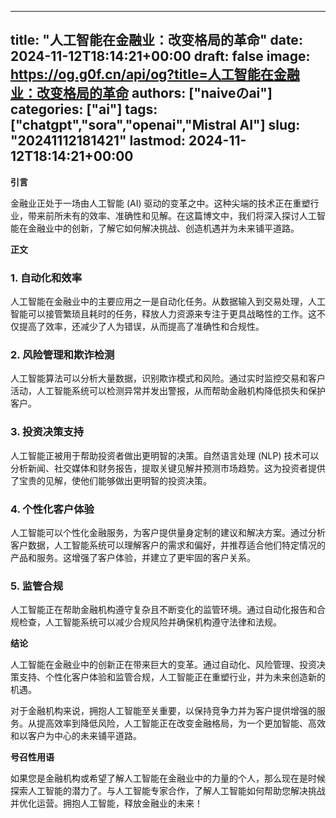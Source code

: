 
---
title: "人工智能在金融业：改变格局的革命"
date: 2024-11-12T18:14:21+00:00
draft: false
image: https://og.g0f.cn/api/og?title=人工智能在金融业：改变格局的革命
authors: ["naiveのai"]
categories: ["ai"]
tags: ["chatgpt","sora","openai","Mistral AI"]
slug: "20241112181421"
lastmod: 2024-11-12T18:14:21+00:00
---
**引言**

金融业正处于一场由人工智能 (AI) 驱动的变革之中。这种尖端的技术正在重塑行业，带来前所未有的效率、准确性和见解。在这篇博文中，我们将深入探讨人工智能在金融业中的创新，了解它如何解决挑战、创造机遇并为未来铺平道路。

**正文**

### 1. 自动化和效率

人工智能在金融业中的主要应用之一是自动化任务。从数据输入到交易处理，人工智能可以接管繁琐且耗时的任务，释放人力资源来专注于更具战略性的工作。这不仅提高了效率，还减少了人为错误，从而提高了准确性和合规性。

### 2. 风险管理和欺诈检测

人工智能算法可以分析大量数据，识别欺诈模式和风险。通过实时监控交易和客户活动，人工智能系统可以检测异常并发出警报，从而帮助金融机构降低损失和保护客户。

### 3. 投资决策支持

人工智能正被用于帮助投资者做出更明智的决策。自然语言处理 (NLP) 技术可以分析新闻、社交媒体和财务报告，提取关键见解并预测市场趋势。这为投资者提供了宝贵的见解，使他们能够做出更明智的投资决策。

### 4. 个性化客户体验

人工智能可以个性化金融服务，为客户提供量身定制的建议和解决方案。通过分析客户数据，人工智能系统可以理解客户的需求和偏好，并推荐适合他们特定情况的产品和服务。这增强了客户体验，并建立了更牢固的客户关系。

### 5. 监管合规

人工智能正在帮助金融机构遵守复杂且不断变化的监管环境。通过自动化报告和合规检查，人工智能系统可以减少合规风险并确保机构遵守法律和法规。

**结论**

人工智能在金融业中的创新正在带来巨大的变革。通过自动化、风险管理、投资决策支持、个性化客户体验和监管合规，人工智能正在重塑行业，并为未来创造新的机遇。

对于金融机构来说，拥抱人工智能至关重要，以保持竞争力并为客户提供增强的服务。从提高效率到降低风险，人工智能正在改变金融格局，为一个更加智能、高效和以客户为中心的未来铺平道路。

**号召性用语**

如果您是金融机构或希望了解人工智能在金融业中的力量的个人，那么现在是时候探索人工智能的潜力了。与人工智能专家合作，了解人工智能如何帮助您解决挑战并优化运营。拥抱人工智能，释放金融业的未来！